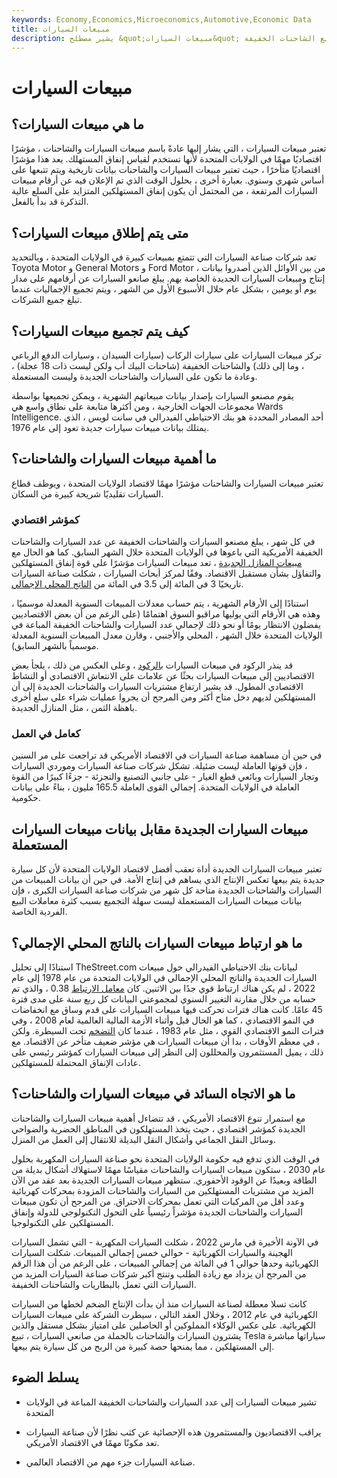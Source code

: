 ```yaml
---
keywords: Economy,Economics,Microeconomics,Automotive,Economic Data
title: مبيعات السيارات
description: يشير مصطلح &quot;مبيعات السيارات&quot; إلى عدد السيارات المباعة في الولايات المتحدة. من حين لآخر ، سيُستخدم المصطلح أيضًا للإشارة إلى بيع الشاحنات الخفيفة.
---
```


# مبيعات السيارات
## ما هي مبيعات السيارات؟

تعتبر مبيعات السيارات ، التي يشار إليها عادةً باسم مبيعات السيارات والشاحنات ، مؤشرًا اقتصاديًا مهمًا في الولايات المتحدة لأنها تستخدم لقياس إنفاق المستهلك. يعد هذا مؤشرًا اقتصاديًا متأخرًا ، حيث تعتبر مبيعات السيارات والشاحنات بيانات تاريخية ويتم تتبعها على أساس شهري وسنوي. بعبارة أخرى ، بحلول الوقت الذي تم الإعلان فيه عن أرقام مبيعات السيارات المرتفعة ، من المحتمل أن يكون إنفاق المستهلكين المتزايد على السلع عالية التذكرة قد بدأ بالفعل.

## متى يتم إطلاق مبيعات السيارات؟

تعد شركات صناعة السيارات التي تتمتع بمبيعات كبيرة في الولايات المتحدة ، وبالتحديد Toyota Motor و General Motors و Ford Motor ، من بين الأوائل الذين أصدروا بيانات إنتاج ومبيعات السيارات الجديدة الخاصة بهم. يبلغ صانعو السيارات عن أرقامهم على مدار يوم أو يومين ، بشكل عام خلال الأسبوع الأول من الشهر ، ويتم تجميع الإجماليات عندما تبلغ جميع الشركات.

## كيف يتم تجميع مبيعات السيارات؟

تركز مبيعات السيارات على سيارات الركاب (سيارات السيدان ، وسيارات الدفع الرباعي ، وما إلى ذلك) والشاحنات الخفيفة (شاحنات البيك أب ولكن ليست ذات 18 عجلة) ، وعادة ما تكون على السيارات والشاحنات الجديدة وليست المستعملة.

يقوم مصنعو السيارات بإصدار بيانات مبيعاتهم الشهرية ، ويمكن تجميعها بواسطة مجموعات الجهات الخارجية ، ومن أكثرها متابعة على نطاق واسع هي Wards Intelligence. أحد المصادر المحددة هو بنك الاحتياطي الفيدرالي في سانت لويس ، الذي يمتلك بيانات مبيعات سيارات جديدة تعود إلى عام 1976.

## ما أهمية مبيعات السيارات والشاحنات؟

تعتبر مبيعات السيارات والشاحنات مؤشرًا مهمًا لاقتصاد الولايات المتحدة ، ويوظف قطاع السيارات تقليديًا شريحة كبيرة من السكان.

### كمؤشر اقتصادي

في كل شهر ، يبلغ مصنعو السيارات والشاحنات الخفيفة عن عدد السيارات والشاحنات الخفيفة الأمريكية التي باعوها في الولايات المتحدة خلال الشهر السابق. كما هو الحال مع [مبيعات المنازل الجديدة](/newhomesales) ، تعد مبيعات السيارات مؤشرًا على قوة إنفاق المستهلكين والتفاؤل بشأن مستقبل الاقتصاد. وفقًا لمركز أبحاث السيارات ، شكلت صناعة السيارات تاريخيًا 3 في المائة إلى 3.5 في المائة من [الناتج المحلي الإجمالي](/gdp).

استنادًا إلى الأرقام الشهرية ، يتم حساب معدلات المبيعات السنوية المعدلة موسميًا ، وهذه هي الأرقام التي يوليها مراقبو السوق اهتمامًا (على الرغم من أن بعض الاقتصاديين يفضلون الانتظار يومًا أو نحو ذلك لإجمالي عدد السيارات والشاحنات الخفيفة المباعة في الولايات المتحدة خلال الشهر ، المحلي والأجنبي ، وقارن معدل المبيعات السنوية المعدلة موسمياً بالشهر السابق).

قد ينذر الركود في مبيعات السيارات [بالركود](/recession) ، وعلى العكس من ذلك ، يلجأ بعض الاقتصاديين إلى مبيعات السيارات بحثًا عن علامات على الانتعاش الاقتصادي أو النشاط الاقتصادي المطول. قد يشير ارتفاع مشتريات السيارات والشاحنات الجديدة إلى أن المستهلكين لديهم دخل متاح أكثر ومن المرجح أن يجروا عمليات شراء على سلع أخرى باهظة الثمن ، مثل المنازل الجديدة.

### كعامل في العمل

في حين أن مساهمة صناعة السيارات في الاقتصاد الأمريكي قد تراجعت على مر السنين ، فإن قوتها العاملة ليست ضئيلة. تشكل شركات صناعة السيارات وموردي السيارات وتجار السيارات وبائعي قطع الغيار - على جانبي التصنيع والتجزئة - جزءًا كبيرًا من القوة العاملة في الولايات المتحدة. إجمالي القوى العاملة 165.5 مليون ، بناءً على بيانات حكومية.

## مبيعات السيارات الجديدة مقابل بيانات مبيعات السيارات المستعملة

تعتبر مبيعات السيارات الجديدة أداة تعقب أفضل لاقتصاد الولايات المتحدة لأن كل سيارة جديدة يتم بيعها تعكس الإنتاج الذي يساهم في إنتاج الأمة. في حين أن بيانات المبيعات من السيارات والشاحنات الجديدة متاحة كل شهر من شركات صناعة السيارات الكبرى ، فإن بيانات مبيعات السيارات المستعملة ليست سهلة التجميع بسبب كثرة معاملات البيع الفردية الخاصة.

## ما هو ارتباط مبيعات السيارات بالناتج المحلي الإجمالي؟

استنادًا إلى تحليل TheStreet.com لبيانات بنك الاحتياطي الفيدرالي حول مبيعات السيارات الجديدة والناتج المحلي الإجمالي في الولايات المتحدة من عام 1978 إلى عام 2022 ، لم يكن هناك ارتباط قوي جدًا بين الاثنين. كان [معامل الارتباط](/correlationcoefficient) 0.38 ، والذي تم حسابه من خلال مقارنة التغيير السنوي لمجموعتي البيانات كل ربع سنة على مدى فترة 45 عامًا. كانت هناك فترات تحركت فيها مبيعات السيارات على قدم وساق مع انخفاضات في النمو الاقتصادي ، كما هو الحال قبل وأثناء الأزمة المالية العالمية لعام 2008 ، وفي فترات النمو الاقتصادي القوي ، مثل عام 1983 ، عندما كان [التضخم](/inflation) تحت السيطرة. ولكن ، في معظم الأوقات ، بدا أن مبيعات السيارات هي مؤشر ضعيف متأخر عن الاقتصاد. مع ذلك ، يميل المستثمرون والمحللون إلى النظر إلى مبيعات السيارات كمؤشر رئيسي على عادات الإنفاق المحتملة للمستهلكين.

## ما هو الاتجاه السائد في مبيعات السيارات والشاحنات؟

مع استمرار تنوع الاقتصاد الأمريكي ، قد تتضاءل أهمية مبيعات السيارات والشاحنات الجديدة كمؤشر اقتصادي ، حيث يتخذ المستهلكون في المناطق الحضرية والضواحي وسائل النقل الجماعي وأشكال النقل البديلة للانتقال إلى العمل من المنزل.

في الوقت الذي تدفع فيه حكومة الولايات المتحدة نحو صناعة السيارات المكهربة بحلول عام 2030 ، ستكون مبيعات السيارات والشاحنات مقياسًا مهمًا لاستهلاك أشكال بديلة من الطاقة وبعيدًا عن الوقود الأحفوري. ستظهر مبيعات السيارات الجديدة بعد عقد من الآن المزيد من مشتريات المستهلكين من السيارات والشاحنات المزودة بمحركات كهربائية وعدد أقل من المركبات التي تعمل بمحركات الاحتراق. من المرجح أن تكون مبيعات السيارات والشاحنات الجديدة مؤشراً رئيسياً على التحول التكنولوجي للدولة وإنفاق المستهلكين على التكنولوجيا.

في الآونة الأخيرة في مارس 2022 ، شكلت السيارات المكهربة - التي تشمل السيارات الهجينة والسيارات الكهربائية - حوالي خمس إجمالي المبيعات. شكلت السيارات الكهربائية وحدها حوالي 1 في المائة من إجمالي المبيعات ، على الرغم من أن هذا الرقم من المرجح أن يزداد مع زيادة الطلب وتنتج أكبر شركات صناعة السيارات المزيد من السيارات التي تعمل بالبطاريات والشاحنات الخفيفة.

كانت تسلا معطلة لصناعة السيارات منذ أن بدأت الإنتاج الضخم لخطها من السيارات الكهربائية في عام 2012 ، وخلال العقد التالي ، سيطرت الشركة على مبيعات السيارات الكهربائية. على عكس الوكلاء المملوكين أو الحاصلين على امتياز بشكل مستقل والذين يشترون السيارات والشاحنات بالجملة من صانعي السيارات ، تبيع Tesla سياراتها مباشرة إلى المستهلكين ، مما يمنحها حصة كبيرة من الربح من كل سيارة يتم بيعها.

## يسلط الضوء

- تشير مبيعات السيارات إلى عدد السيارات والشاحنات الخفيفة المباعة في الولايات المتحدة

- يراقب الاقتصاديون والمستثمرون هذه الإحصائية عن كثب نظرًا لأن صناعة السيارات تعد مكونًا مهمًا في الاقتصاد الأمريكي.

- صناعة السيارات جزء مهم من الاقتصاد العالمي.

